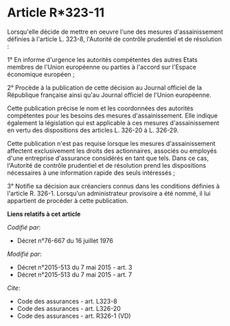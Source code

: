 # Article R*323-11

Lorsqu'elle décide de mettre en oeuvre l'une des mesures d'assainissement définies à l'article L. 323-8, l'Autorité de
contrôle prudentiel et de résolution : 

1° En informe d'urgence les autorités compétentes des autres Etats membres de  l'Union européenne ou parties à l'accord sur
l'Espace économique européen ; 

2° Procède à la publication de cette décision au Journal officiel de la République française ainsi qu'au Journal officiel de
l'Union européenne. 

Cette publication précise le nom et les coordonnées des autorités compétentes pour les besoins des mesures d'assainissement.
Elle indique également la législation qui est applicable à ces mesures d'assainissement en vertu des dispositions des
articles L. 326-20 à L. 326-29. 

Cette publication n'est pas requise lorsque les mesures d'assainissement affectent exclusivement les droits des actionnaires,
associés ou employés d'une entreprise d'assurance considérés en tant que tels. Dans ce cas, l'Autorité de contrôle prudentiel
et de résolution prend les dispositions nécessaires à une information rapide des seuls intéressés ; 

3° Notifie sa décision aux créanciers connus dans les conditions définies à l'article R. 326-1. Lorsqu'un administrateur
provisoire a été nommé, il lui appartient de procéder à cette publication.

**Liens relatifs à cet article**

_Codifié par_:

  - Décret n°76-667 du 16 juillet 1976

_Modifié par_:

  - Décret n°2015-513 du 7 mai 2015 - art. 3
  - Décret n°2015-513 du 7 mai 2015 - art. 7

_Cite_:

  - Code des assurances - art. L323-8
  - Code des assurances - art. L326-20
  - Code des assurances - art. R326-1 (VD)

